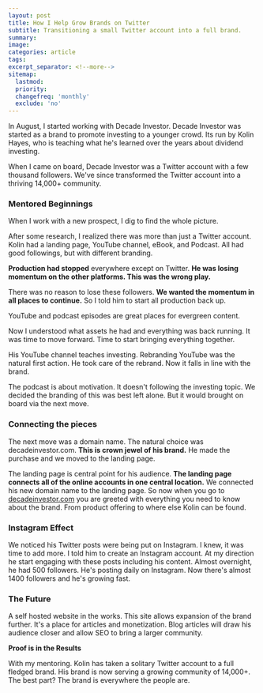 ```yaml
---
layout: post
title: How I Help Grow Brands on Twitter
subtitle: Transitioning a small Twitter account into a full brand.
summary: 
image:
categories: article
tags: 
excerpt_separator: <!--more-->
sitemap:
  lastmod: 
  priority: 
  changefreq: 'monthly'
  exclude: 'no'
---
```


In August, I started working with Decade Investor. Decade Investor was started as a brand to promote investing to a younger crowd. Its run by Kolin Hayes, who is teaching what he's learned over the years about dividend investing. 

When I came on board, Decade Investor was a Twitter account with a few thousand followers. We've since transformed the Twitter account into a thriving 14,000+ community.

### Mentored Beginnings

When I work with a new prospect, I dig to find the whole picture. 

After some research, I realized there was more than just a Twitter account. Kolin had a landing page, YouTube channel, eBook, and Podcast. All had good followings, but with different branding. 

**Production had stopped** everywhere except on Twitter. **He was losing momentum on the other platforms. This was the wrong play.**

There was no reason to lose these followers. **We wanted the momentum in all places to continue.** So I told him to start all production back up. 

YouTube and podcast episodes are great places for evergreen content. 

Now I understood what assets he had and everything was back running. It was time to move forward. Time to start bringing everything together. 

His YouTube channel teaches investing. Rebranding YouTube was the natural first action. He took care of the rebrand. Now it falls in line with the brand. 

The podcast is about motivation. It doesn't following the investing topic. We decided the branding of this was best left alone. But it would brought on board via the next move. 

### Connecting the pieces

The next move was a domain name. The natural choice was decadeinvestor.com. **This is crown jewel of his brand.** He made the purchase and we moved to the landing page.

The landing page is central point for his audience. **The landing page connects all of the online accounts in one central location.** We connected his new domain name to the landing page. So now when you go to [decadeinvestor.com](http://decadeinvestor.com) you are greeted with everything you need to know about the brand. From product offering to where else Kolin can be found.

### Instagram Effect

We noticed his Twitter posts were being put on Instagram. I knew, it was time to add more. I told him to create an Instagram account. At my direction he start engaging with these posts including his content. Almost overnight, he had 500 followers. He's posting daily on Instagram. Now there's almost 1400 followers and he's growing fast.

### The Future

A self hosted website in the works. This site allows expansion of the brand further. It's a place for articles and monetization. Blog articles will draw his audience closer and allow SEO to bring a larger community.

**Proof is in the Results**

With my mentoring. Kolin has taken a solitary Twitter account to a full fledged brand. His brand is now serving a growing community of 14,000+.
The best part? 
The brand is everywhere the people are.